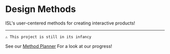 # Design Methods
ISL's user-centered methods for creating interactive products! 
 
 ---
 
`⚠️ This project is still in its infancy` 
 
 See our [Method Planner](https://github.com/istrategylabs/methods/projects/1) For a look at our progress!
